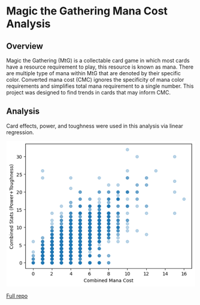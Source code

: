 # Magic the Gathering Mana Cost Analysis

## Overview

Magic the Gathering (MtG) is a collectable card game in which most cards have a resource requirement to play, this resource is known as mana. There are multiple type of mana within MtG that are denoted by their specific color. Converted mana cost (CMC) ignores the specificity of mana color requirements and simplifies total mana requirement to a single number. This project was designed to find trends in cards that may inform CMC.

## Analysis

Card effects, power, and toughness were used in this analysis via linear regression. 

![Vis](../Images/P+T_CMC.png "MtG CMC Scatterplot")

<a href="https://github.com/kinikepike1/ProjectShowcase/MTG_CMC_Analysis" target="_blank" rel="noopener noreferrer">Full repo</a>
